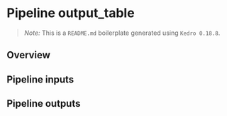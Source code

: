 # Pipeline output_table

> *Note:* This is a `README.md` boilerplate generated using `Kedro 0.18.8`.

## Overview

<!---
Please describe your modular pipeline here.
-->

## Pipeline inputs

<!---
The list of pipeline inputs.
-->

## Pipeline outputs

<!---
The list of pipeline outputs.
-->
